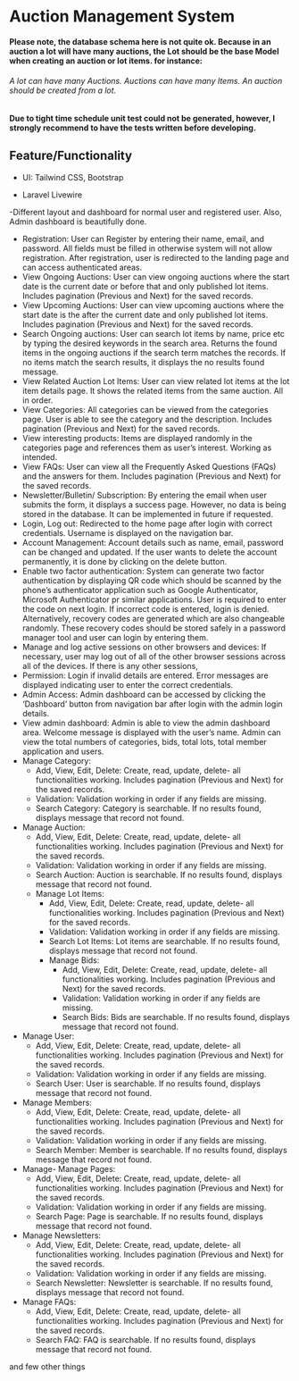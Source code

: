 # Auction Management System

#### Please note, the database schema here is not quite ok. Because in an auction a lot will have many auctions, the Lot should be the base Model when creating an auction or lot items. for instance:

###### A lot can have many Auctions. Auctions can have many Items. An auction should be created from a lot.


#### Due to tight time schedule unit test could not be generated, however, I strongly recommend to have the tests written before developing.


## Feature/Functionality

- UI: Tailwind CSS, Bootstrap

- Laravel Livewire

-Different layout and dashboard for normal user and registered user. Also, Admin dashboard is beautifully done.

- Registration: User can Register by entering their name, email, and password. All fields must be filled in otherwise system will not allow registration. After registration, user is redirected to the landing page and can access authenticated areas.
- View Ongoing Auctions: User can view ongoing auctions where the start date is the current date or before that and only published lot items. Includes pagination (Previous and Next) for the saved records.
- View Upcoming Auctions: User can view upcoming auctions where the start date is the after the current date and only published lot items. Includes pagination (Previous and Next) for the saved records.
- Search Ongoing auctions: User can search lot items by name, price etc by typing the desired keywords in the search area. Returns the found items in the ongoing auctions if the search term matches the records. If no items match the search results, it displays the no results found message.
- View Related Auction Lot Items: User can view related lot items at the lot item details page. It shows the related items from the same auction. All in order.
- View Categories: All categories can be viewed from the categories page. User is able to see the category and the description. Includes pagination (Previous and Next) for the saved records.
- View interesting products: Items are displayed randomly in the categories page and references them as user’s interest. Working as intended.
- View FAQs: User can view all the Frequently Asked Questions (FAQs) and the answers for them. Includes pagination (Previous and Next) for the saved records.
- Newsletter/Bulletin/ Subscription: By entering the email when user submits the form, it displays a success page. However, no data is being stored in the database. It can be implemented in future if requested.
- Login, Log out: Redirected to the home page after login with correct credentials. Username is displayed on the navigation bar.
- Account Management: Account details such as name, email, password can be changed and updated. If the user wants to delete the account permanently, it is done by clicking on the delete button.
- Enable two factor authentication: System can generate two factor authentication by displaying QR code which should be scanned by the phone’s authenticator application such as Google Authenticator, Microsoft Authenticator pr similar applications. User is required to enter the code on next login. If incorrect code is entered, login is denied. Alternatively, recovery codes are generated which are also changeable randomly. These recovery codes should be stored safely in a password manager tool and user can login by entering them.
- Manage and log active sessions on other browsers and devices: If necessary, user may log out of all of the other browser sessions across all of the devices. If there is any other sessions,
- Permission: Login if invalid details are entered. Error messages are displayed indicating user to enter the correct credentials.
- Admin Access: Admin dashboard can be accessed by clicking the ‘Dashboard’ button from navigation bar after login with the admin login details.
- View admin dashboard: Admin is able to view the admin dashboard area. Welcome message is displayed with the user’s name. Admin can view the total numbers of categories, bids, total lots, total member application and users.
- Manage Category:
  - Add, View, Edit, Delete: Create, read, update, delete- all functionalities working. Includes pagination (Previous and Next) for the saved records.
  - Validation: Validation working in order if any fields are missing.
  - Search Category: Category is searchable. If no results found, displays message that record not found.
- Manage Auction:
  - Add, View, Edit, Delete: Create, read, update, delete- all functionalities working. Includes pagination (Previous and Next) for the saved records.
  - Validation: Validation working in order if any fields are missing.
  - Search Auction: Auction is searchable. If no results found, displays message that record not found.
  - Manage Lot Items:
    - Add, View, Edit, Delete: Create, read, update, delete- all functionalities working. Includes pagination (Previous and Next) for the saved records.
    - Validation: Validation working in order if any fields are missing.
    - Search Lot Items: Lot items are searchable. If no results found, displays message that record not found.
    - Manage Bids:
      - Add, View, Edit, Delete: Create, read, update, delete- all functionalities working. Includes pagination (Previous and Next) for the saved records.
      - Validation: Validation working in order if any fields are missing.
      - Search Bids: Bids are searchable. If no results found, displays message that record not found.
- Manage User:
  - Add, View, Edit, Delete: Create, read, update, delete- all functionalities working. Includes pagination (Previous and Next) for the saved records.
  - Validation: Validation working in order if any fields are missing.
  - Search User: User is searchable. If no results found, displays message that record not found.
- Manage Members:
  - Add, View, Edit, Delete: Create, read, update, delete- all functionalities working. Includes pagination (Previous and Next) for the saved records.
  - Validation: Validation working in order if any fields are missing.
  - Search Member: Member is searchable. If no results found, displays message that record not found.
- Manage- Manage Pages:
  - Add, View, Edit, Delete: Create, read, update, delete- all functionalities working. Includes pagination (Previous and Next) for the saved records.
  - Validation: Validation working in order if any fields are missing.
  - Search Page: Page is searchable. If no results found, displays message that record not found.
- Manage Newsletters:
  - Add, View, Edit, Delete: Create, read, update, delete- all functionalities working. Includes pagination (Previous and Next) for the saved records.
  - Validation: Validation working in order if any fields are missing.
  - Search Newsletter: Newsletter is searchable. If no results found, displays message that record not found.
- Manage FAQs:
  - Add, View, Edit, Delete: Create, read, update, delete- all functionalities working. Includes pagination (Previous and Next) for the saved records.
  - Search FAQ: FAQ is searchable. If no results found, displays message that record not found.

and few other things